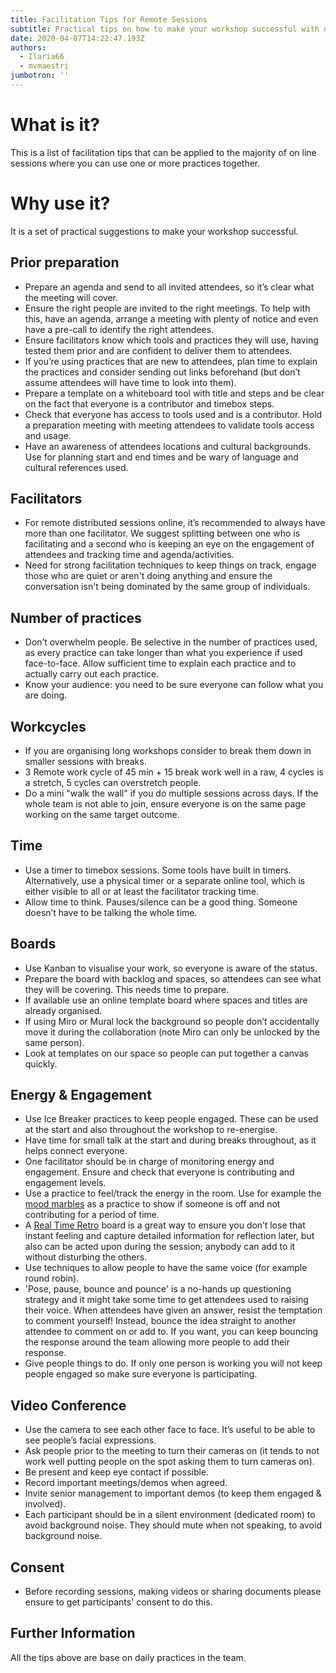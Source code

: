 ```yaml
---
title: Facilitation Tips for Remote Sessions
subtitle: Practical tips on how to make your workshop successful with distributed people
date: 2020-04-07T14:22:47.193Z
authors:
  - Ilaria66
  - mvmaestri
jumbotron: ''
---
```

# What is it?

This is a list of facilitation tips that can be applied to the majority of on line sessions where you can use one or more practices together.



# Why use it?

It is a set of practical suggestions to make your workshop successful.

## Prior preparation

* Prepare an agenda and send to all invited attendees, so it’s clear what the meeting will cover.
* Ensure the right people are invited to the right meetings. To help with this, have an agenda, arrange a meeting with plenty of notice and even have a pre-call to identify the right attendees.
* Ensure facilitators know which tools and practices they will use, having tested them prior and are confident to deliver them to attendees.
* If you’re using practices that are new to attendees, plan time to explain the practices and consider sending out links beforehand (but don’t assume attendees will have time to look into them).
* Prepare a template on a whiteboard tool with title and steps and be clear on the fact that everyone is a contributor and timebox steps.
* Check that everyone has access to tools used and is a contributor. Hold a preparation meeting with meeting attendees to validate tools access and usage.
* Have an awareness of attendees locations and cultural backgrounds. Use for planning start and end times and be wary of language and cultural references used.

## Facilitators

* For remote distributed sessions online, it’s recommended to always have more than one facilitator. We suggest splitting between one who is facilitating and a second who is keeping an eye on the engagement of attendees and tracking time and agenda/activities.
* Need for strong facilitation techniques to keep things on track, engage those who are quiet or aren't doing anything and ensure the conversation isn't being dominated by the same group of individuals.

## Number of practices

* Don’t overwhelm people. Be selective in the number of practices used, as every practice can take longer than what you experience if used face-to-face. Allow sufficient time to explain each practice and to actually carry out each practice.
* Know your audience: you need to be sure everyone can follow what you are doing.

## Workcycles

* If you are organising long workshops consider to break them down in smaller sessions with breaks.
* 3 Remote work cycle of 45 min + 15 break work well in a raw, 4 cycles is a stretch, 5 cycles can overstretch people.
* Do a mini "walk the wall" if you do multiple sessions across days. If the whole team is not able to join, ensure everyone is on the same page working on the same target outcome.

## Time

* Use a timer to timebox sessions. Some tools have built in timers. Alternatively, use a physical timer or a separate online tool, which is either visible to all or at least the facilitator tracking time.
* Allow time to think. Pauses/silence can be a good thing. Someone doesn’t have to be talking the whole time.

## Boards

* Use Kanban to visualise your work, so everyone is aware of the status.
* Prepare the board with backlog and spaces, so attendees can see what they will be covering. This needs time to prepare.
* If available use an online template board where spaces and titles are already organised.
* If using Miro or Mural lock the background so people don’t accidentally move it during the collaboration (note Miro can only be unlocked by the same person).
* Look at templates on our space so people can put together a canvas quickly.

## Energy & Engagement

* Use Ice Breaker practices to keep people engaged. These can be used at the start and also throughout the workshop to re-energise.
* Have time for small talk at the start and during breaks throughout, as it helps connect everyone.
* One facilitator should be in charge of monitoring energy and engagement. Ensure and check that everyone is contributing and engagement levels.
* Use a practice to feel/track the energy in the room. Use for example the [mood marbles](https://openpracticelibrary.com/practice/team-sentiment/) as a practice to show if someone is off and not contributing for a period of time.
* A [Real Time Retro](https://openpracticelibrary.com/practice/realtime-retrospective/) board is a great way to ensure you don’t lose that instant feeling and capture detailed information for reflection later, but also can be acted upon during the session; anybody can add to it without disturbing the others.
* Use techniques to allow people to have the same voice (for example round robin).
* 'Pose, pause, bounce and pounce' is a no-hands up questioning strategy and it might take some time to get attendees used to raising their voice. When  attendees have given an answer, resist the temptation to comment yourself! Instead, bounce the idea straight to another attendee to comment on or add to. If you want, you can keep bouncing the response around the team allowing more people to add their response.
* Give people things to do. If only one person is working you will not keep people engaged so make sure everyone is participating.

## Video Conference

* Use the camera to see each other face to face. It’s useful to be able to see people’s facial expressions.
* Ask people prior to the meeting to turn their cameras on (it tends to not work well putting people on the spot asking them to turn cameras on).
* Be present and keep eye contact if possible.
* Record important meetings/demos when agreed.
* Invite senior management to important demos (to keep them engaged & involved).
* Each participant should be in a silent environment (dedicated room) to avoid background noise. They should mute when not speaking, to avoid background noise.

## Consent

* Before recording sessions, making videos or sharing documents please ensure to get participants' consent to do this.

## Further Information

All the tips above are base on daily practices in the team.
